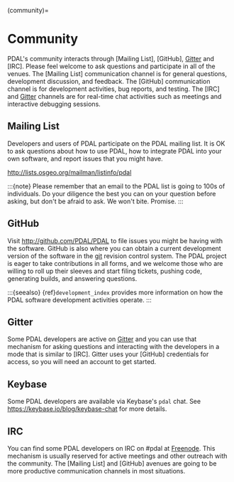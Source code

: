 (community)=

# Community

PDAL's community interacts through [Mailing List], [GitHub], [Gitter] and
[IRC].  Please feel welcome to ask questions and participate in all of the
venues.  The [Mailing List] communication channel is for general questions,
development discussion, and feedback. The [GitHub] communication channel is
for development activities, bug reports, and testing. The [IRC] and [Gitter]
channels are for real-time chat activities such as meetings and interactive
debugging sessions.

## Mailing List

Developers and users of PDAL participate on the PDAL mailing list. It is OK to
ask questions about how to use PDAL, how to integrate PDAL into your own software,
and report issues that you might have.

<http://lists.osgeo.org/mailman/listinfo/pdal>

:::{note}
Please remember that an email to the PDAL list is going to 100s of
individuals. Do your diligence the best you can on your question before
asking, but don't be afraid to ask. We won't bite. Promise.
:::

## GitHub

Visit <http://github.com/PDAL/PDAL> to file issues you might be having with the
software. GitHub is also where you can obtain a current development version of the
software in the [git] revision control system. The PDAL project is eager to
take contributions in all forms, and we welcome those who are willing to roll
up their sleeves and start filing tickets, pushing code, generating builds, and
answering questions.

:::{seealso}
{ref}`development_index` provides more information on how the PDAL software
development activities operate.
:::

## Gitter

Some PDAL developers are active on [Gitter] and you can use that mechanism
for asking questions and interacting with the developers in a mode that is
similar to [IRC]. Gitter uses your [GitHub] credentials for access, so
you will need an account to get started.

## Keybase

Some PDAL developers are available via Keybase's `pdal` chat. See
<https://keybase.io/blog/keybase-chat> for more details.

## IRC

You can find some PDAL developers on IRC on #pdal at [Freenode]. This mechanism
is usually reserved for active meetings and other outreach with the community.
The [Mailing List] and [GitHub] avenues are going to be more productive
communication channels in most situations.

[freenode]: http://freenode.net
[git]: https://en.wikipedia.org/wiki/Git_(software)
[gitter]: https://gitter.im/PDAL/PDAL
